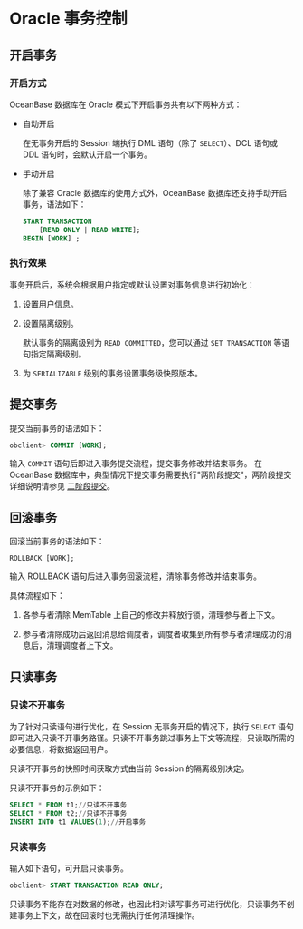 Oracle 事务控制 
================================



开启事务 
-------------------------

### 开启方式 

OceanBase 数据库在 Oracle 模式下开启事务共有以下两种方式：

* 自动开启

  在无事务开启的 Session 端执行 DML 语句（除了 `SELECT`）、DCL 语句或 DDL 语句时，会默认开启一个事务。
  

* 手动开启

  除了兼容 Oracle 数据库的使用方式外，OceanBase 数据库还支持手动开启事务，语法如下：

  ```sql
  START TRANSACTION 
      [READ ONLY | READ WRITE];
  BEGIN [WORK] ; 
  ```

  




### 执行效果 

事务开启后，系统会根据用户指定或默认设置对事务信息进行初始化：

1. 设置用户信息。

   

2. 设置隔离级别。

   默认事务的隔离级别为 `READ COMMITTED`，您可以通过 `SET TRANSACTION` 等语句指定隔离级别。
   

3. 为 `SERIALIZABLE` 级别的事务设置事务级快照版本。

   




提交事务 
-------------------------

提交当前事务的语法如下：

```sql
obclient> COMMIT [WORK];
```



输入 `COMMIT` 语句后即进入事务提交流程，提交事务修改并结束事务。
在 OceanBase 数据库中，典型情况下提交事务需要执行"两阶段提交"，两阶段提交详细说明请参见 [二阶段提交](/zh-CN/2.concepts-of-oceanbase-database-system/7.transaction-management-1/1.transaction-2/8.distributed-transactions-1/2.two-phase-commit-protocol.md)。

回滚事务 
-------------------------

回滚当前事务的语法如下：

```unknow
ROLLBACK [WORK];
```



输入 ROLLBACK 语句后进入事务回滚流程，清除事务修改并结束事务。

具体流程如下：

1. 各参与者清除 MemTable 上自己的修改并释放行锁，清理参与者上下文。

   

2. 参与者清除成功后返回消息给调度者，调度者收集到所有参与者清理成功的消息后，清理调度者上下文。

   




只读事务 
-------------------------

### 只读不开事务 

为了针对只读语句进行优化，在 Session 无事务开启的情况下，执行 `SELECT` 语句即可进入只读不开事务路径。只读不开事务跳过事务上下文等流程，只读取所需的必要信息，将数据返回用户。

只读不开事务的快照时间获取方式由当前 Session 的隔离级别决定。

只读不开事务的示例如下：

```sql
SELECT * FROM t1;//只读不开事务
SELECT * FROM t2;//只读不开事务
INSERT INTO t1 VALUES(1);//开启事务
```



### 只读事务 

输入如下语句，可开启只读事务。

```sql
obclient> START TRANSACTION READ ONLY;
```



只读事务不能存在对数据的修改，也因此相对读写事务可进行优化，只读事务不创建事务上下文，故在回滚时也无需执行任何清理操作。
